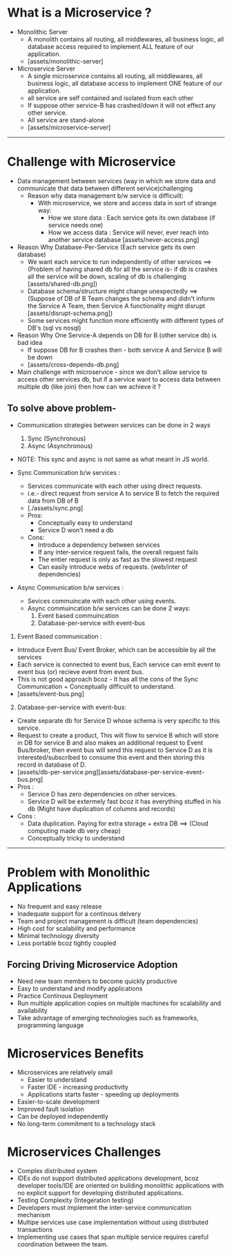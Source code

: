 # What is a Microservice ?

- Monolithic Server
  - A monolith contains all routing, all middlewares, all business logic, all database access required to implement ALL feature of our application.
  - [assets/monolithic-server]
- Microservice Server
  - A single microservice contains all routing, all middlewares, all business logic, all database access to implement ONE feature of our application.
  - all service are self contained and isolated from each other
  - If suppose other service-B has crashed/down it will not effect any other service.
  - All service are stand-alone
  - [assets/microservice-server]

---

# Challenge with Microservice

- Data management between services (way in which we store data and communicate that data between different service)challenging
  - Reason why data management b/w service is difficuilt:
    - With microservice, we store and access data in sort of strange way:
      - How we store data : Each service gets its own database (if service needs one)
      - How we access data : Service will never, ever reach into another service database [assets/never-access.png]
- Reason Why Database-Per-Service (Each service gets its own database)
  - We want each service to run independently of other services ==> (Problem of having shared db for all the service is- if db is crashes all the service will be down, scaling of db is challenging [assets/shared-db.png])
  - Database schema/structure might change unexpectedly ==> (Suppose of DB of B Team changes the schema and didn't inform the Service A Team, then Service A functionality might disrupt [assets/disrupt-schema.png])
  - Some services might function more efficiently with different types of DB's (sql vs nosql)
- Reason Why One Service-A depends on DB for B (other service db) is bad idea
  - If suppose DB for B crashes then - both service A and Service B will be down
  - [assets/cross-depends-db.png]
- Main challenge with microservice - since we don't allow service to access other services db, but if a service want to access data between multiple db (like join) then how can we achieve it ?

## To solve above problem-

- Communication strategies between services can be done in 2 ways

  1. Sync (Synchronous)
  2. Async (Asynchronous)

- NOTE: This sync and async is not same as what meant in JS world.
- Sync Communication b/w services :
  - Services communicate with each other using direct requests.
  - i.e.- direct request from service A to service B to fetch the required data from DB of B
  - [./assets/sync.png]
  - Pros:
    - Conceptually easy to understand
    - Service D won't need a db
  - Cons:
    - Introduce a dependency between services
    - If any inter-service request fails, the overall request fails
    - The entier request is only as fast as the slowest request
    - Can easily introduce webs of requests. (web/inter of dependencies)
- Async Communication b/w services :
  - Sevices commuincate with each other using events.
  - Async commuincation b/w services can be done 2 ways:
    1. Event based commuincation
    2. Database-per-service with event-bus

1. Event Based communication :

- Introduce Event Bus/ Event Broker, which can be accessible by all the services
- Each service is connected to event bus, Each service can emit event to event bus (or) recieve event from event bus.
- This is not good approach bcoz - It has all the cons of the Sync Communication + Conceptually difficuilt to understand.
- [assets/event-bus.png]

2. Database-per-service with event-bus:

- Create separate db for Service D whose schema is very specific to this service.
- Request to create a product, This will flow to service B which will store in DB for service B and also makes an additional request to Event Bus/broker, then event bus will send this request to Service D as it is interested/subscribed to consume this event and then storing this record in database of D.
- [assets/db-per-service.png][assets/database-per-service-event-bus.png]
- Pros :
  - Service D has zero dependencies on other services.
  - Service D will be extermely fast bcoz it has everything stuffed in his db (Might have duplication of columns and records)
- Cons :
  - Data duplication. Paying for extra storage + extra DB ==> (Cloud computing made db very cheap)
  - Conceptually tricky to understand

---

# Problem with Monolithic Applications

- No frequent and easy release
- Inadequate support for a continous delvery
- Team and project management is difficult (team dependencies)
- High cost for scalability and performance
- Minimal technology diversity
- Less portable bcoz tightly coupled

## Forcing Driving Microservice Adoption

- Need new team members to become quickly productive
- Easy to understand and modify applications
- Practice Continous Deployment
- Run multiple application copies on multiple machines for scalability and availability
- Take advantage of emerging technologies such as frameworks, programming language

# Microservices Benefits

- Microservices are relatively small
  - Easier to understand
  - Faster IDE - increasing productivity
  - Applications starts faster - speeding up deployments
- Easier-to-scale development
- Improved fault isolation
- Can be deployed independently
- No long-term commitment to a technology stack

# Microservices Challenges

- Complex distributed system
- IDEs do not support distributed applications development, bcoz developer tools/IDE are oriented on building monolithic applications with no explicit support for developing distributed applications.
- Testing Complexity (Integeration testing)
- Developers must implement the inter-service communication mechanism
- Multipe services use case implementation without using distrbuted transactions
- Implementing use cases that span multiple service requires careful coordination between the team.
